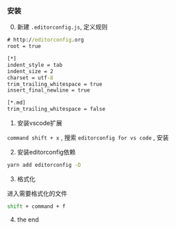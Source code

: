 ### 安装

0. 新建 `.editorconfig.js`, 定义规则
```cmd
# http://editorconfig.org
root = true

[*]
indent_style = tab
indent_size = 2
charset = utf-8
trim_trailing_whitespace = true
insert_final_newline = true

[*.md]
trim_trailing_whitespace = false

```

1. 安装vscode扩展

`command shift + x` , 搜索 `editorconfig for vs code` , 安装

2. 安装editorconfig依赖

```cmd
yarn add editorconfig -D
```

3. 格式化

进入需要格式化的文件
```cmd
shift + command + f
```

4. the end